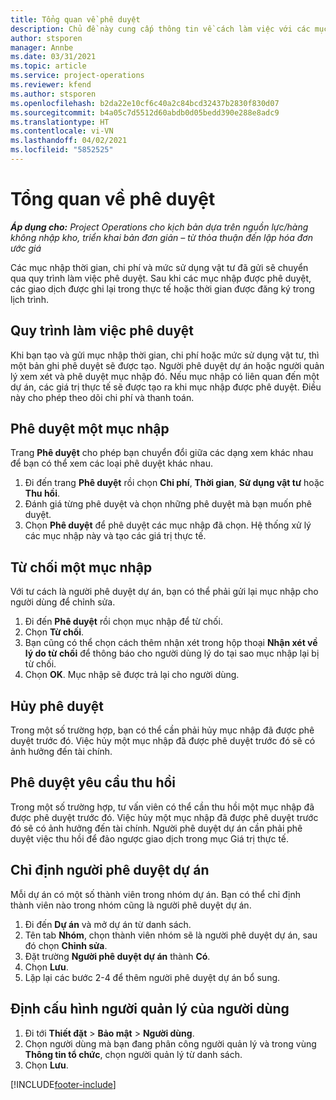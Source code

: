 ```yaml
---
title: Tổng quan về phê duyệt
description: Chủ đề này cung cấp thông tin về cách làm việc với các mục phê duyệt trong Project Operations.
author: stsporen
manager: Annbe
ms.date: 03/31/2021
ms.topic: article
ms.service: project-operations
ms.reviewer: kfend
ms.author: stsporen
ms.openlocfilehash: b2da22e10cf6c40a2c84bcd32437b2830f830d07
ms.sourcegitcommit: b4a05c7d5512d60abdb0d05bedd390e288e8adc9
ms.translationtype: HT
ms.contentlocale: vi-VN
ms.lasthandoff: 04/02/2021
ms.locfileid: "5852525"
---
```

# <a name="approvals-overview"></a>Tổng quan về phê duyệt

_**Áp dụng cho:** Project Operations cho kịch bản dựa trên nguồn lực/hàng không nhập kho, triển khai bản đơn giản – từ thỏa thuận đến lập hóa đơn ước giá_

Các mục nhập thời gian, chi phí và mức sử dụng vật tư đã gửi sẽ chuyển qua quy trình làm việc phê duyệt. Sau khi các mục nhập được phê duyệt, các giao dịch được ghi lại trong thực tế hoặc thời gian được đăng ký trong lịch trình.

## <a name="approvals-workflow"></a>Quy trình làm việc phê duyệt
Khi bạn tạo và gửi mục nhập thời gian, chi phí hoặc mức sử dụng vật tư, thì một bản ghi phê duyệt sẽ được tạo. Người phê duyệt dự án hoặc người quản lý xem xét và phê duyệt mục nhập đó. Nếu mục nhập có liên quan đến một dự án, các giá trị thực tế sẽ được tạo ra khi mục nhập được phê duyệt. Điều này cho phép theo dõi chi phí và thanh toán.

## <a name="approve-an-entry"></a>Phê duyệt một mục nhập
Trang **Phê duyệt** cho phép bạn chuyển đổi giữa các dạng xem khác nhau để bạn có thể xem các loại phê duyệt khác nhau.
  
1. Đi đến trang **Phê duyệt** rồi chọn **Chi phí**, **Thời gian**, **Sử dụng vật tư** hoặc **Thu hồi**.
2. Đánh giá từng phê duyệt và chọn những phê duyệt mà bạn muốn phê duyệt.
3. Chọn **Phê duyệt** để phê duyệt các mục nhập đã chọn.
Hệ thống xử lý các mục nhập này và tạo các giá trị thực tế.

## <a name="reject-an-entry"></a>Từ chối một mục nhập
Với tư cách là người phê duyệt dự án, bạn có thể phải gửi lại mục nhập cho người dùng để chỉnh sửa.
  
1. Đi đến **Phê duyệt** rồi chọn mục nhập để từ chối. 
2. Chọn **Từ chối**.
3. Bạn cũng có thể chọn cách thêm nhận xét trong hộp thoại **Nhận xét về lý do từ chối** để thông báo cho người dùng lý do tại sao mục nhập lại bị từ chối.
4. Chọn **OK**. Mục nhập sẽ được trả lại cho người dùng.
  
## <a name="cancel-approval"></a>Hủy phê duyệt
Trong một số trường hợp, bạn có thể cần phải hủy mục nhập đã được phê duyệt trước đó. Việc hủy một mục nhập đã được phê duyệt trước đó sẽ có ảnh hưởng đến tài chính. 

## <a name="approving-recall-requests"></a>Phê duyệt yêu cầu thu hồi
Trong một số trường hợp, tư vấn viên có thể cần thu hồi một mục nhập đã được phê duyệt trước đó. Việc hủy một mục nhập đã được phê duyệt trước đó sẽ có ảnh hưởng đến tài chính. Người phê duyệt dự án cần phải phê duyệt việc thu hồi để đảo ngược giao dịch trong mục Giá trị thực tế.

## <a name="specify-project-approvers"></a>Chỉ định người phê duyệt dự án
Mỗi dự án có một số thành viên trong nhóm dự án. Bạn có thể chỉ định thành viên nào trong nhóm cũng là người phê duyệt dự án.

1. Đi đến **Dự án** và mở dự án từ danh sách.
2. Tên tab **Nhóm**, chọn thành viên nhóm sẽ là người phê duyệt dự án, sau đó chọn **Chỉnh sửa**.
3. Đặt trường **Người phê duyệt dự án** thành **Có**.
4. Chọn **Lưu**.
5. Lặp lại các bước 2-4 để thêm người phê duyệt dự án bổ sung.

## <a name="configure-the-users-manager"></a>Định cấu hình người quản lý của người dùng

1. Đi tới **Thiết đặt** > **Bảo mật** > **Người dùng**.
2. Chọn người dùng mà bạn đang phân công người quản lý và trong vùng **Thông tin tổ chức**, chọn người quản lý từ danh sách. 
3. Chọn **Lưu**.




[!INCLUDE[footer-include](../includes/footer-banner.md)]
